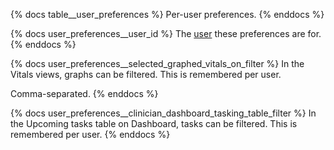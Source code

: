 {% docs table__user_preferences %}
Per-user preferences.
{% enddocs %}

{% docs user_preferences__user_id %}
The [user](#!/source/source.tamanu.tamanu.users) these preferences are for.
{% enddocs %}

{% docs user_preferences__selected_graphed_vitals_on_filter %}
In the Vitals views, graphs can be filtered. This is remembered per user.

Comma-separated.
{% enddocs %}

{% docs user_preferences__clinician_dashboard_tasking_table_filter %}
In the Upcoming tasks table on Dashboard, tasks can be filtered. This is remembered per user.
{% enddocs %}
